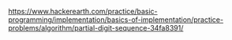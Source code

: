 https://www.hackerearth.com/practice/basic-programming/implementation/basics-of-implementation/practice-problems/algorithm/partial-digit-sequence-34fa8391/
